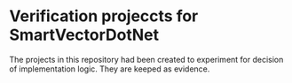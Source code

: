 # Verification projeccts for SmartVectorDotNet

The projects in this repository had been created to experiment for decision of implementation logic.
They are keeped as evidence.
